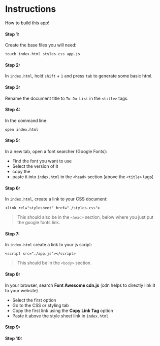 # Instructions

How to build this app!

#### Step 1:
  Create the base files you will need:

    touch index.html styles.css app.js

#### Step 2:
  In `index.html`, hold `shift` + `1` and press `tab` to generate some basic html.

#### Step 3:
  Rename the document title to `To Do List` in the `<title>` tags.

#### Step 4:
  In the command line: 

    open index.html

#### Step 5:
  In a new tab, open a font searcher (Google Fonts):
  - Find the font you want to use
  - Select the version of it
  - copy the <link>
  - paste it into `index.html` in the `<head>` section (above the `<title>` tags)

#### Step 6:
  In `index.html`, create a link to your CSS document:

    <link rel="stylesheet" href="./styles.css">

  > This should also be in the `<head>` section, below where you just put the google fonts link.


#### Step 7:
  In `index.html` create a link to your js script:

    <script src="./app.js"></script>
  
  > This should be in the `<body>` section.

#### Step 8:
  In your browser, search **Font Awesome cdn.js** (cdn helps to directly link it to your website)
  - Select the first option
  - Go to the CSS or styling tab
  - Copy the first link using the **Copy Link Tag** option
  - Paste it above the style sheet link in `index.html`


#### Step 9:

#### Step 10: